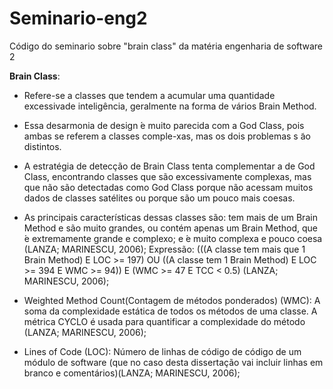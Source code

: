 # Seminario-eng2
Código do seminario sobre "brain class" da matéria engenharia de software 2


**Brain Class**: 
- Refere-se a classes que tendem a acumular uma quantidade excessivade inteligência, geralmente na forma de vários Brain Method.
- Essa desarmonia de design ́e muito parecida com a God Class, pois ambas se referem a classes comple-xas, mas os dois problemas s ̃ao distintos.
- A estratégia de detecção de Brain Class tenta complementar a de God Class, encontrando classes que são excessivamente complexas, mas que não são detectadas como God Class porque não acessam muitos dados de classes satélites ou porque são um pouco mais coesas.
- As principais características dessas classes são: tem mais de um Brain Method e são muito grandes, ou contém apenas um Brain Method, que ́e extremamente grande e complexo; e ́e muito complexa e pouco coesa (LANZA; MARINESCU, 2006);
Expressão: (((A classe tem mais que 1 Brain Method) E LOC >= 197) OU ((A classe tem 1 Brain Method) E LOC >= 394 E WMC >= 94)) E (WMC >= 47 E TCC < 0.5) (LANZA; MARINESCU, 2006);

- Weighted Method Count(Contagem de métodos ponderados) (WMC): A soma da complexidade estática de todos os métodos de uma classe. A métrica CYCLO é usada para quantificar a complexidade do método (LANZA; MARINESCU, 2006);
- Lines of Code (LOC): Número de linhas de código de código de um módulo de software (que no caso desta dissertação vai incluir linhas em branco e comentários)(LANZA; MARINESCU, 2006);
